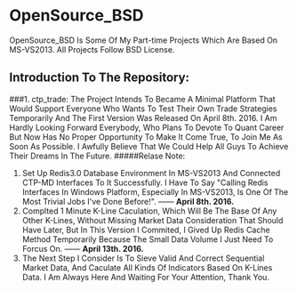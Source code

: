 # OpenSource_BSD
OpenSource_BSD Is Some Of My Part-time Projects Which Are Based On MS-VS2013. All Projects Follow BSD License.
## Introduction To The Repository:
###1. ctp_trade: 
The Project Intends To Became A Minimal Platform That Would Support Everyone Who Wants To Test Their Own Trade Strategies Temporarily And The First Version Was Released On April 8th. 2016. I Am Hardly Looking Forward Everybody, Who Plans To Devote To Quant Career But Now Has No Proper Opportunity To Make It Come True, To Join Me As Soon As Possible. I Awfully Believe That We Could Help All Guys To Achieve Their Dreams In The Future.
#####Relase Note:
1. Set Up Redis3.0 Database Environment In MS-VS2013 And Connected CTP-MD Interfaces To It Successfully. I Have To Say "Calling Redis Interfaces In Windows Platform, Especially In MS-VS2013, Is One Of The Most Trivial Jobs I've Done Before!". —— **April 8th. 2016.**
2. Complted 1 Minute K-Line Caculation, Which Will Be The Base Of Any Other K-Lines, Without Missing Market Data Consideration That Should Have Later, But In This Version I Commited, I Gived Up Redis Cache Method Temporarily Because The Small Data Volume I Just Need To Forcus On.  —— **April 13th. 2016.**
3. The Next Step I Consider Is To Sieve Valid And Correct Sequential Market Data, And Caculate All Kinds Of Indicators Based On K-Lines Data. I Am Always Here And Waiting For Your Attention, Thank You.
